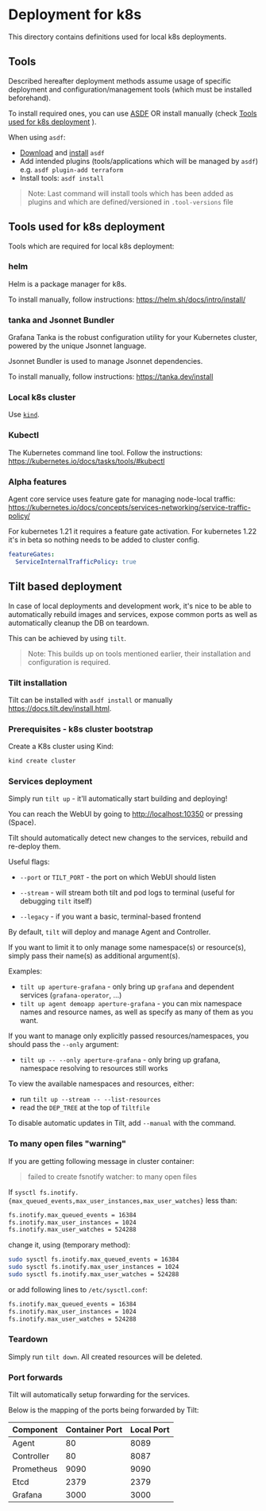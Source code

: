 # Deployment for k8s

This directory contains definitions used for local k8s deployments.

## Tools

Described hereafter deployment methods assume usage of specific deployment and configuration/management tools (which must be installed beforehand).

To install required ones, you can use [ASDF](https://asdf-vm.com/) OR install manually (check [Tools used for k8s deployment](#tools-used-for-k8s-deployment) ).

When using `asdf`:

- [Download](https://asdf-vm.com/guide/getting-started.html#_2-download-asdf) and [install](https://asdf-vm.com/guide/getting-started.html#_3-install-asdf) `asdf`
- Add intended plugins (tools/applications which will be managed by `asdf`) e.g. `asdf plugin-add terraform`
- Install tools: `asdf install`

> Note:
> Last command will install tools which has been added as plugins and which are defined/versioned in `.tool-versions` file

## Tools used for k8s deployment

Tools which are required for local k8s deployment:

### helm

Helm is a package manager for k8s.

To install manually, follow instructions: <https://helm.sh/docs/intro/install/>

### tanka and Jsonnet Bundler

Grafana Tanka is the robust configuration utility for your Kubernetes cluster,
powered by the unique Jsonnet language.

Jsonnet Bundler is used to manage Jsonnet dependencies.

To install manually, follow instructions: <https://tanka.dev/install>

### Local k8s cluster

Use [`kind`](https://kind.sigs.k8s.io/docs/user/quick-start/).

### Kubectl

The Kubernetes command line tool.
Follow the instructions: <https://kubernetes.io/docs/tasks/tools/#kubectl>

### Alpha features

Agent core service uses feature gate for managing node-local traffic: <https://kubernetes.io/docs/concepts/services-networking/service-traffic-policy/>

For kubernetes 1.21 it requires a feature gate activation. For kubernetes 1.22 it's in beta so nothing needs to be added to cluster config.

```yaml
featureGates:
  ServiceInternalTrafficPolicy: true
```

## Tilt based deployment

In case of local deployments and development work,
it's nice to be able to automatically rebuild images and services,
expose common ports as well as automatically cleanup the DB on teardown.

This can be achieved by using `tilt`.

> Note:
> This builds up on tools mentioned earlier,
> their installation and configuration is required.

### Tilt installation

Tilt can be installed with `asdf install` or manually <https://docs.tilt.dev/install.html>.

### Prerequisites - k8s cluster bootstrap

Create a K8s cluster using Kind:

```sh
kind create cluster
```

### Services deployment

Simply run `tilt up` - it'll automatically start building and deploying!

You can reach the WebUI by going to <http://localhost:10350> or pressing (Space).

Tilt should automatically detect new changes to the services,
rebuild and re-deploy them.

Useful flags:

- `--port` or `TILT_PORT` - the port on which WebUI should listen

- `--stream` - will stream both tilt and pod logs to terminal
  (useful for debugging `tilt` itself)

- `--legacy` - if you want a basic, terminal-based frontend

By default, `tilt` will deploy and manage Agent and Controller.

If you want to limit it to only manage some namespace(s) or resource(s),
simply pass their name(s) as additional argument(s).

Examples:

- `tilt up aperture-grafana` - only bring up `grafana` and dependent services (`grafana-operator`, ...)
- `tilt up agent demoapp aperture-grafana` - you can mix namespace names and resource names,
  as well as specify as many of them as you want.

If you want to manage only explicitly passed resources/namespaces,
you should pass the `--only` argument:

- `tilt up -- --only aperture-grafana` - only bring up grafana,
  namespace resolving to resources still works

To view the available namespaces and resources, either:

- run `tilt up --stream -- --list-resources`
- read the `DEP_TREE` at the top of `Tiltfile`

To disable automatic updates in Tilt, add `--manual` with the command.

### To many open files "warning"

If you are getting following message in cluster container:

> failed to create fsnotify watcher: to many open files

If `sysctl fs.inotify.{max_queued_events,max_user_instances,max_user_watches}` less than:

```bash
fs.inotify.max_queued_events = 16384
fs.inotify.max_user_instances = 1024
fs.inotify.max_user_watches = 524288
```

change it, using (temporary method):

```bash
sudo sysctl fs.inotify.max_queued_events = 16384
sudo sysctl fs.inotify.max_user_instances = 1024
sudo sysctl fs.inotify.max_user_watches = 524288
```

or add following lines to `/etc/sysctl.conf`:

```bash
fs.inotify.max_queued_events = 16384
fs.inotify.max_user_instances = 1024
fs.inotify.max_user_watches = 524288
```

### Teardown

Simply run `tilt down`. All created resources will be deleted.

### Port forwards

Tilt will automatically setup forwarding for the services.

Below is the mapping of the ports being forwarded by Tilt:

| Component  | Container Port | Local Port |
| ---------- | -------------- | ---------- |
| Agent      | 80             | 8089       |
| Controller | 80             | 8087       |
| Prometheus | 9090           | 9090       |
| Etcd       | 2379           | 2379       |
| Grafana    | 3000           | 3000       |
